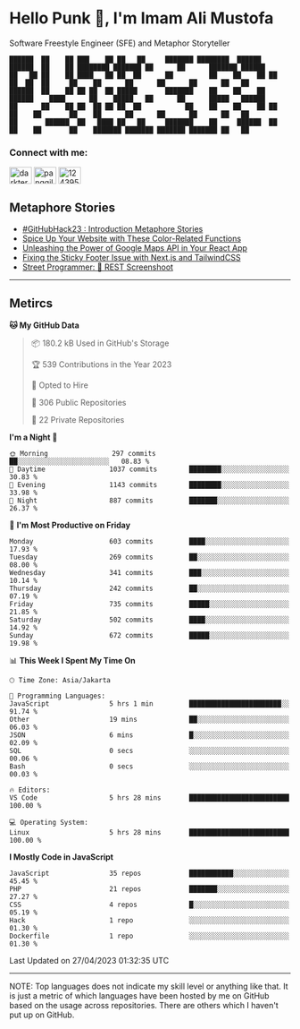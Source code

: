 <h1>Hello Punk 👋, I'm Imam Ali Mustofa</h1>
<p>Software Freestyle Engineer (SFE) and Metaphor Storyteller</p>

```shell
██████  ██    ██ ███    ██ ██   ██     ███████ ████████  ██████  ██████  ██    ██ ████████ ███████ ██      ██      ███████ ██████  
██   ██ ██    ██ ████   ██ ██  ██      ██         ██    ██    ██ ██   ██  ██  ██     ██    ██      ██      ██      ██      ██   ██ 
██████  ██    ██ ██ ██  ██ █████       ███████    ██    ██    ██ ██████    ████      ██    █████   ██      ██      █████   ██████  
██      ██    ██ ██  ██ ██ ██  ██           ██    ██    ██    ██ ██   ██    ██       ██    ██      ██      ██      ██      ██   ██ 
██       ██████  ██   ████ ██   ██     ███████    ██     ██████  ██   ██    ██       ██    ███████ ███████ ███████ ███████ ██   ██ 
```

<p>
  <h3>Connect with me:</h3>
  <p>
  <a href="https://dev.to/darkterminal" target="blank"><img align="center" src="https://raw.githubusercontent.com/rahuldkjain/github-profile-readme-generator/master/src/images/icons/Social/devto.svg" alt="darkterminal" height="30" width="40" /></a>
  <a href="https://twitter.com/panggilmeiam" target="blank"><img align="center" src="https://raw.githubusercontent.com/rahuldkjain/github-profile-readme-generator/master/src/images/icons/Social/twitter.svg" alt="panggilmeiam" height="30" width="40" /></a>
  <a href="https://stackoverflow.com/users/12439522" target="blank"><img align="center" src="https://raw.githubusercontent.com/rahuldkjain/github-profile-readme-generator/master/src/images/icons/Social/stack-overflow.svg" alt="12439522" height="30" width="40" /></a>
  </p>
</p>

## Metaphore Stories
<!-- BLOG-POST-LIST:START -->
- [#GitHubHack23 : Introduction Metaphore Stories](https://dev.to/darkterminal/introduction-metaphore-stories-12el)
- [Spice Up Your Website with These Color-Related Functions](https://dev.to/streetcommunityprogrammer/spice-up-your-website-with-these-color-related-functions-2e6j)
- [Unleashing the Power of Google Maps API in Your React App](https://dev.to/streetcommunityprogrammer/unleashing-the-power-of-google-maps-api-in-your-react-app-17cd)
- [Fixing the Sticky Footer Issue with Next.js and TailwindCSS](https://dev.to/streetcommunityprogrammer/fixing-the-sticky-footer-issue-with-nextjs-and-tailwindcss-1i2b)
- [Street Programmer: 📸 REST Screenshoot](https://dev.to/darkterminal/rest-screenshoot-2a4o)
<!-- BLOG-POST-LIST:END -->

---
## Metircs

<!--START_SECTION:waka-->
**🐱 My GitHub Data** 

> 📦 180.2 kB Used in GitHub's Storage 
 > 
> 🏆 539 Contributions in the Year 2023
 > 
> 💼 Opted to Hire
 > 
> 📜 306 Public Repositories 
 > 
> 🔑 22 Private Repositories 
 > 
**I'm a Night 🦉** 

```text
🌞 Morning                297 commits         ██░░░░░░░░░░░░░░░░░░░░░░░   08.83 % 
🌆 Daytime                1037 commits        ████████░░░░░░░░░░░░░░░░░   30.83 % 
🌃 Evening                1143 commits        ████████░░░░░░░░░░░░░░░░░   33.98 % 
🌙 Night                  887 commits         ███████░░░░░░░░░░░░░░░░░░   26.37 % 
```
📅 **I'm Most Productive on Friday** 

```text
Monday                   603 commits         ████░░░░░░░░░░░░░░░░░░░░░   17.93 % 
Tuesday                  269 commits         ██░░░░░░░░░░░░░░░░░░░░░░░   08.00 % 
Wednesday                341 commits         ███░░░░░░░░░░░░░░░░░░░░░░   10.14 % 
Thursday                 242 commits         ██░░░░░░░░░░░░░░░░░░░░░░░   07.19 % 
Friday                   735 commits         █████░░░░░░░░░░░░░░░░░░░░   21.85 % 
Saturday                 502 commits         ████░░░░░░░░░░░░░░░░░░░░░   14.92 % 
Sunday                   672 commits         █████░░░░░░░░░░░░░░░░░░░░   19.98 % 
```


📊 **This Week I Spent My Time On** 

```text
🕑︎ Time Zone: Asia/Jakarta

💬 Programming Languages: 
JavaScript               5 hrs 1 min         ███████████████████████░░   91.74 % 
Other                    19 mins             ██░░░░░░░░░░░░░░░░░░░░░░░   06.03 % 
JSON                     6 mins              █░░░░░░░░░░░░░░░░░░░░░░░░   02.09 % 
SQL                      0 secs              ░░░░░░░░░░░░░░░░░░░░░░░░░   00.06 % 
Bash                     0 secs              ░░░░░░░░░░░░░░░░░░░░░░░░░   00.03 % 

🔥 Editors: 
VS Code                  5 hrs 28 mins       █████████████████████████   100.00 % 

💻 Operating System: 
Linux                    5 hrs 28 mins       █████████████████████████   100.00 % 
```

**I Mostly Code in JavaScript** 

```text
JavaScript               35 repos            ███████████░░░░░░░░░░░░░░   45.45 % 
PHP                      21 repos            ███████░░░░░░░░░░░░░░░░░░   27.27 % 
CSS                      4 repos             █░░░░░░░░░░░░░░░░░░░░░░░░   05.19 % 
Hack                     1 repo              ░░░░░░░░░░░░░░░░░░░░░░░░░   01.30 % 
Dockerfile               1 repo              ░░░░░░░░░░░░░░░░░░░░░░░░░   01.30 % 
```




 Last Updated on 27/04/2023 01:32:35 UTC
<!--END_SECTION:waka-->

---
NOTE: Top languages does not indicate my skill level or anything like that. It is just a metric of which languages have been hosted by me on GitHub based on the usage across repositories. There are others which I haven't put up on GitHub.
